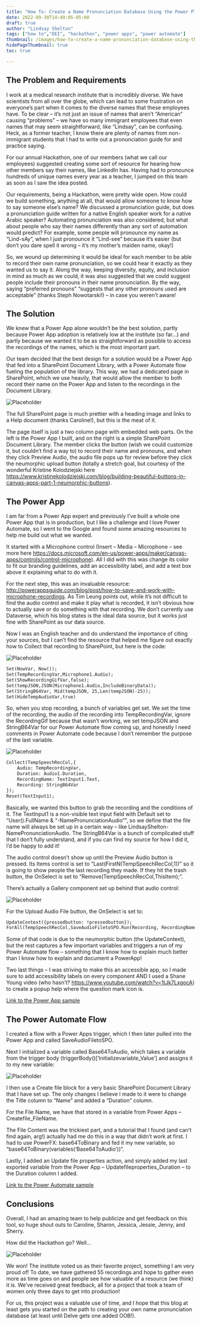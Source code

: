 ```yaml
---
title: "How To: Create a Name Pronunciation Database Using the Power Platform (now with samples links!)"
date: 2022-09-30T14:49:05-05:00
draft: true
author: "Lindsay Shelton"
tags: ["how to","DEI", "hackathon", "power apps", "power automate"]
thumbnail: /images/how-to-create-a-name-pronunciation-database-using-the-power-platform1.png
hidePageThumbnail: true
toc: true

---
```


## The Problem and Requirements
I work at a medical research institute that is incredibly diverse. We have scientists from all over the globe, which can lead to some frustration on everyone’s part when it comes to the diverse names that these employees have. To be clear – it’s not just an issue of names that aren’t “American” causing “problems” – we have so many immigrant employees that even names that may seem straightforward, like “Lindsay”, can be confusing. Heck, as a former teacher, I know there are plenty of names from non-immigrant students that I had to write out a pronunciation guide for and practice saying.

For our annual Hackathon, one of our members (what we call our employees) suggested creating some sort of resource for hearing how other members say their names, like LinkedIn has. Having had to pronounce hundreds of unique names every year as a teacher, I jumped on this team as soon as I saw the idea posted.

Our requirements, being a Hackathon, were pretty wide open. How could we build something, anything at all, that would allow someone to know how to say someone else’s name? We discussed a pronunciation guide, but does a pronunciation guide written for a native English speaker work for a native Arabic speaker? Automating pronunciation was also considered, but what about people who say their names differently than any sort of automation would predict? For example, some people will pronounce my name as “Lind-sAy”, when I just pronounce it “Lind-see” because it’s easier (but don’t you dare spell it wrong – it’s my mother’s maiden name, okay!)

So, we wound up determining it would be ideal for each member to be able to record their own name pronunciation, so we could hear it exactly as they wanted us to say it. Along the way, keeping diversity, equity, and inclusion in mind as much as we could, it was also suggested that we could suggest people include their pronouns in their name pronunciation. By the way, saying “preferred pronouns” “suggests that any other pronouns used are acceptable” (thanks Steph Nowotarski!) – in case you weren’t aware!

## The Solution
We knew that a Power App alone wouldn’t be the best solution, partly because Power App adoption is relatively low at the institute (so far…) and partly because we wanted it to be as straightforward as possible to access the recordings of the names, which is the most important part.

Our team decided that the best design for a solution would be a Power App that fed into a SharePoint Document Library, with a Power Automate flow fueling the population of the library. This way, we had a dedicated page in SharePoint, which we use heavily, that would allow the member to both record their name on the Power App and listen to the recordings in the Document Library.

![Placeholder](/images/how-to-create-a-name-pronunciation-database-using-the-power-platform1.png)

The full SharePoint page is much prettier with a heading image and links to a Help document (thanks Caroline!), but this is the meat of it.

The page itself is just a two column page with embedded web parts. On the left is the Power App I built, and on the right is a simple SharePoint Document Library. The member clicks the button (wish we could customize it, but couldn’t find a way to) to record their name and pronouns, and when they click Preview Audio, the audio file pops up for review before they click the neumorphic upload button (totally a stretch goal, but courtesy of the wonderful Kristine Kolodziejski here https://www.kristinekolodziejski.com/blog/building-beautiful-buttons-in-canvas-apps-part-1-neumorphic-buttons).

## The Power App
I am far from a Power App expert and previously I’ve built a whole one Power App that is in production, but I like a challenge and I love Power Automate, so I went to the Google and found some amazing resources to help me build out what we wanted.

It started with a Microphone control (Insert – Media – Microphone – see more here https://docs.microsoft.com/en-us/power-apps/maker/canvas-apps/controls/control-microphone). All I did with this was change its color to fit our branding guidelines, add an accessibility label, and add a text box above it explaining what to do with it.

For the next step, this was an invaluable resource: http://powerappsguide.com/blog/post/how-to-save-and-work-with-microphone-recordings. As Tim Leung points out, while it’s not difficult to find the audio control and make it play what is recorded, it isn’t obvious how to actually save or do something with that recording. We don’t currently use Dataverse, which his blog states is the ideal data source, but it works just fine with SharePoint as our data source.

Now I was an English teacher and do understand the importance of citing your sources, but I can’t find the resource that helped me figure out exactly how to Collect that recording to SharePoint, but here is the code:

![Placeholder](/images/how-to-create-a-name-pronunciation-database-using-the-power-platform2.png)

```html
Set(NowVar, Now());
Set(TempRecordingVar,Microphone1.Audio);
Set(ShowRecordingGifVar,false);
Set(tempJSON,JSON(Microphone1.Audio,IncludeBinaryData));
Set(StringB64Var, Mid(tempJSON, 25,Len(tempJSON)-25));
Set(HideTempAudioVar,true)
````

So, when you stop recording, a bunch of variables get set. We set the time of the recording, the audio of the recording into TempRecordingVar, ignore the RecordingGif because that wasn’t working, we set tempJSON and StringB64Var for our Power Automate flow coming up, and honestly I need comments in Power Automate code because I don’t remember the purpose of the last variable.

![Placeholder](/images/how-to-create-a-name-pronunciation-database-using-the-power-platform3.png)

```html
Collect(TempSpeechRecCol,{
    Audio: TempRecordingVar,
    Duration: Audio1.Duration,
    RecordingName: TextInput1.Text,
    Recording: StringB64Var
});
Reset(TextInput1);
````

Basically, we wanted this button to grab the recording and the conditions of it. The TextInput1 is a non-visible text input field with Default set to “User().FullName & “-NamePronunciationAudio””, so we define that the file name will always be set up in a certain way – like LindsayShelton-NamePronunciationAudio. The StringB64Var is a bunch of complicated stuff that I don’t fully understand, and if you can find my source for how I did it, I’d be happy to add it!

The audio control doesn’t show up until the Preview Audio button is pressed. Its Items control is set to “Last(FirstN(TempSpeechRecCol,1))” so it is going to show people the last recording they made. If they hit the trash button, the OnSelect is set to “Remove(TempSpeechRecCol,ThisItem);”.

There’s actually a Gallery component set up behind that audio control:

![Placeholder](/images/how-to-create-a-name-pronunciation-database-using-the-power-platform4.png)

For the Upload Audio File button, the OnSelect is set to:

```html
UpdateContext({pressedbutton: !pressedbutton});
ForAll(TempSpeechRecCol,SaveAudioFiletoSPO.Run(Recording, RecordingNameGal.Text, DurationGal.Text));
````

Some of that code is due to the neumorphic button (the UpdateContext), but the rest captures a few important variables and triggers a run of my Power Automate flow – something that I know how to explain much better than I know how to explain and document a PowerApp!

Two last things – I was striving to make this an accessible app, so I made sure to add accessibility labels on every component AND I used a Shane Young video (who hasn’t? https://www.youtube.com/watch?v=1tJk7LxgocA) to create a popup help where the question mark icon is.

<a href="https://github.com/pnp/powerapps-samples/tree/main/samples/name-pronunciation-recorder">Link to the Power App sample</a>

## The Power Automate Flow
I created a flow with a Power Apps trigger, which I then later pulled into the Power App and called SaveAudioFiletoSPO.

Next I initialized a variable called Base64ToAudio, which takes a variable from the trigger body (triggerBody()[‘Initializevariable_Value’] and assigns it to my new variable:

![Placeholder](/images/how-to-create-a-name-pronunciation-database-using-the-power-platform5.png)

I then use a Create file block for a very basic SharePoint Document Library that I have set up. The only changes I believe I made to it were to change the Title column to “Name” and added a “Duration” column.

For the File Name, we have that stored in a variable from Power Apps – Createfile_FileName.

The File Content was the trickiest part, and a tutorial that I found (and can’t find again, arg!) actually had me do this in a way that didn’t work at first. I had to use PowerFX: base64ToBinary and fed it my new variable, so “base64ToBinary(variables(‘Base64ToAudio’))”.

Lastly, I added an Update file properties action, and simply added my last exported variable from the Power App – Updatefileproperties_Duration – to the Duration column I added.

<a href="https://github.com/pnp/powerautomate-samples/tree/main/samples/send-name-pronunciation-recording-to-library">Link to the Power Automate sample</a>

## Conclusions
Overall, I had an amazing team to help publicize and get feedback on this tool, so huge shout outs to Caroline, Sharon, Jessica, Jessie, Jenny, and Sherry.

How did the Hackathon go? Well…

![Placeholder](/images/how-to-create-a-name-pronunciation-database-using-the-power-platform6.png)

We won! The institute voted us as their favorite project, something I am very proud of! To date, we have gathered 55 recordings and hope to gather even more as time goes on and people see how valuable of a resource (we think) it is. We’ve received great feedback, all for a project that took a team of women only three days to get into production!

For us, this project was a valuable use of time, and I hope that this blog at least gets you started on the path to creating your own name pronunciation database (at least until Delve gets one added OOB!).